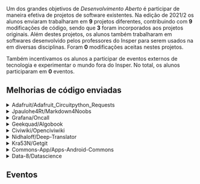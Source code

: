 Um dos grandes objetivos de *Desenvolvimento Aberto* é participar de maneira efetiva de projetos de software existentes. Na edição de 2021/2 os alunos enviaram trabalharam em **9** projetos diferentes, contribuindo com **9** modificações de código, sendo que **3** foram incorporados aos projetos originais. Além destes projetos, os alunos também trabalharam em softwares desenvolvido pelos professores do Insper para serem usados na em diversas disciplinas. Foram <b>0</b> modificações aceitas nestes projetos.

Também incentivamos os alunos a participar de eventos externos de tecnologia e experimentar o mundo fora do Insper. No total, os alunos participaram em <b>0</b> eventos. 

<h2> Melhorias de código enviadas </h2>

<!--<details class="nota" open="">
    <summary> Servidor de desafios </summary>
    <ul style="list-style-type:none;">
    
    </ul>
</details>-->


<details class="note">
<summary> Adafruit/Adafruit_Circuitpython_Requests</summary>

<h4> Pull Requests</h4>
<ul style="list-style-type:none;">


<li><a href=https://github.com/adafruit/Adafruit_CircuitPython_Requests/pull/117> <span style="width: 60px; display: inline-block;"><img style="margin: 0; border: 0;" alt="GitHub issue/pull request detail" src=https://img.shields.io/github/pulls/detail/state/adafruit/Adafruit_CircuitPython_Requests/117?label=%20></span> - https://github.com/adafruit/Adafruit_CircuitPython_Requests/pull/117</a></li>  


</ul>

</details>

<details class="note">
<summary> Jpaulohe4Rt/Markdown4Noobs</summary>

<h4> Pull Requests</h4>
<ul style="list-style-type:none;">


<li><a href=https://github.com/jpaulohe4rt/markdown4noobs/pull/11> <span style="width: 60px; display: inline-block;"><img style="margin: 0; border: 0;" alt="GitHub issue/pull request detail" src=https://img.shields.io/github/pulls/detail/state/jpaulohe4rt/markdown4noobs/11?label=%20></span> - https://github.com/jpaulohe4rt/markdown4noobs/pull/11</a></li>  


</ul>

</details>

<details class="note">
<summary> Grafana/Oncall</summary>

<h4> Pull Requests</h4>
<ul style="list-style-type:none;">


<li><a href=https://github.com/grafana/oncall/pull/790> <span style="width: 60px; display: inline-block;"><img style="margin: 0; border: 0;" alt="GitHub issue/pull request detail" src=https://img.shields.io/github/pulls/detail/state/grafana/oncall/790?label=%20></span> - https://github.com/grafana/oncall/pull/790</a></li>  


</ul>

</details>

<details class="note">
<summary> Geekquad/Algobook</summary>

<h4> Pull Requests</h4>
<ul style="list-style-type:none;">


<li><a href=https://github.com/geekquad/AlgoBook/pull/562> <span style="width: 60px; display: inline-block;"><img style="margin: 0; border: 0;" alt="GitHub issue/pull request detail" src=https://img.shields.io/github/pulls/detail/state/geekquad/AlgoBook/562?label=%20></span> - https://github.com/geekquad/AlgoBook/pull/562</a></li>  


</ul>

</details>

<details class="note">
<summary> Civiwiki/Openciviwiki</summary>

<h4> Pull Requests</h4>
<ul style="list-style-type:none;">


<li><a href=https://github.com/CiviWiki/OpenCiviWiki/pull/1469> <span style="width: 60px; display: inline-block;"><img style="margin: 0; border: 0;" alt="GitHub issue/pull request detail" src=https://img.shields.io/github/pulls/detail/state/CiviWiki/OpenCiviWiki/1469?label=%20></span> - https://github.com/CiviWiki/OpenCiviWiki/pull/1469</a></li>  


</ul>

</details>

<details class="note">
<summary> Nidhaloff/Deep-Translator</summary>

<h4> Pull Requests</h4>
<ul style="list-style-type:none;">


<li><a href=https://github.com/nidhaloff/deep-translator/pull/166> <span style="width: 60px; display: inline-block;"><img style="margin: 0; border: 0;" alt="GitHub issue/pull request detail" src=https://img.shields.io/github/pulls/detail/state/nidhaloff/deep-translator/166?label=%20></span> - https://github.com/nidhaloff/deep-translator/pull/166</a></li>  


</ul>

</details>

<details class="note">
<summary> Kra53N/Getgit</summary>

<h4> Pull Requests</h4>
<ul style="list-style-type:none;">


<li><a href=https://github.com/kra53n/getgit/pull/16> <span style="width: 60px; display: inline-block;"><img style="margin: 0; border: 0;" alt="GitHub issue/pull request detail" src=https://img.shields.io/github/pulls/detail/state/kra53n/getgit/16?label=%20></span> - https://github.com/kra53n/getgit/pull/16</a></li>  


</ul>

</details>

<details class="note">
<summary> Commons-App/Apps-Android-Commons</summary>

<h4> Pull Requests</h4>
<ul style="list-style-type:none;">


<li><a href=https://github.com/commons-app/apps-android-commons/issues/5100> <span style="width: 60px; display: inline-block;"><img style="margin: 0; border: 0;" alt="GitHub issue/pull request detail" src=https://img.shields.io/github/issues/detail/state/commons-app/apps-android-commons/5100?label=%20></span> - https://github.com/commons-app/apps-android-commons/issues/5100</a></li>  


</ul>

</details>

<details class="note">
<summary> Data-8/Datascience</summary>

<h4> Pull Requests</h4>
<ul style="list-style-type:none;">


<li><a href=https://github.com/data-8/datascience/pull/562> <span style="width: 60px; display: inline-block;"><img style="margin: 0; border: 0;" alt="GitHub issue/pull request detail" src=https://img.shields.io/github/pulls/detail/state/data-8/datascience/562?label=%20></span> - https://github.com/data-8/datascience/pull/562</a></li>  


</ul>

</details>


<h2> Eventos </h2>

<div class="event-grid">
    
</div>